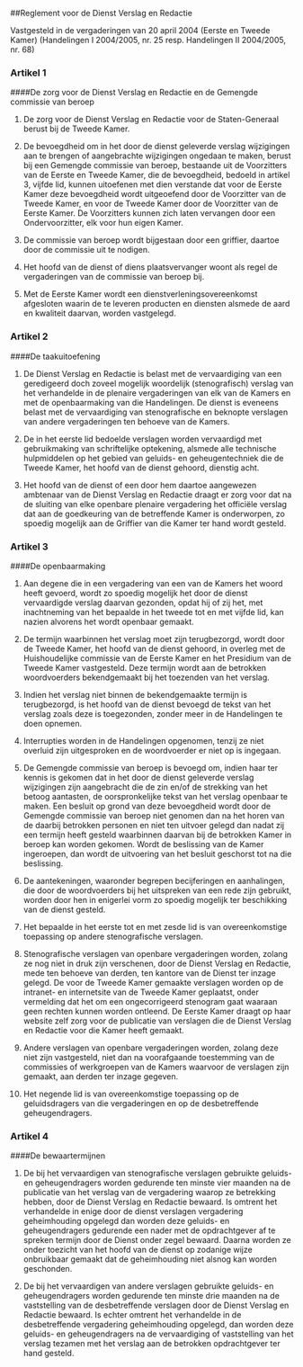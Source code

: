 <meta http-equiv='Content-Type' content='text/html; charset=utf-8' />

##Reglement voor de Dienst Verslag en Redactie

Vastgesteld in de vergaderingen van 20 april 2004 (Eerste en Tweede Kamer) (Handelingen I 2004/2005, nr. 25 resp. Handelingen II 2004/2005, nr. 68)     
### Artikel 1 

####De zorg voor de Dienst Verslag en Redactie en de Gemengde commissie van beroep

1. De zorg voor de Dienst Verslag en Redactie voor de Staten-Generaal berust bij de Tweede Kamer.  

2. De bevoegdheid om in het door de dienst geleverde verslag wijzigingen aan te brengen of aangebrachte wijzigingen ongedaan te maken, berust bij een Gemengde commissie van beroep, bestaande uit de Voorzitters van de Eerste en Tweede Kamer, die de bevoegdheid, bedoeld in artikel 3, vijfde lid, kunnen uitoefenen met dien verstande dat voor de Eerste Kamer deze bevoegdheid wordt uitgeoefend door de Voorzitter van de Tweede Kamer, en voor de Tweede Kamer door de Voorzitter van de Eerste Kamer. De Voorzitters kunnen zich laten vervangen door een Ondervoorzitter, elk voor hun eigen Kamer.  

3. De commissie van beroep wordt bijgestaan door een griffier, daartoe door de commissie uit te nodigen.  

4. Het hoofd van de dienst of diens plaatsvervanger woont als regel de vergaderingen van de commissie van beroep bij.  

5. Met de Eerste Kamer wordt een dienstverleningsovereenkomst afgesloten waarin de te leveren producten en diensten alsmede de aard en kwaliteit daarvan, worden vastgelegd.      
### Artikel 2 

####De taakuitoefening

1. De Dienst Verslag en Redactie is belast met de vervaardiging van een geredigeerd doch zoveel mogelijk woordelijk (stenografisch) verslag van het verhandelde in de plenaire vergaderingen van elk van de Kamers en met de openbaarmaking van die Handelingen. De dienst is eveneens belast met de vervaardiging van stenografische en beknopte verslagen van andere vergaderingen ten behoeve van de Kamers.  

2. De in het eerste lid bedoelde verslagen worden vervaardigd met gebruikmaking van schriftelijke optekening, alsmede alle technische hulpmiddelen op het gebied van geluids- en geheugentechniek die de Tweede Kamer, het hoofd van de dienst gehoord, dienstig acht.  

3. Het hoofd van de dienst of een door hem daartoe aangewezen ambtenaar van de Dienst Verslag en Redactie draagt er zorg voor dat na de sluiting van elke openbare plenaire vergadering het officiële verslag dat aan de goedkeuring van de betreffende Kamer is onderworpen, zo spoedig mogelijk aan de Griffier van die Kamer ter hand wordt gesteld.      
### Artikel 3 

####De openbaarmaking

1. Aan degene die in een vergadering van een van de Kamers het woord heeft gevoerd, wordt zo spoedig mogelijk het door de dienst vervaardigde verslag daarvan gezonden, opdat hij of zij het, met inachtneming van het bepaalde in het tweede tot en met vijfde lid, kan nazien alvorens het wordt openbaar gemaakt.  

2. De termijn waarbinnen het verslag moet zijn terugbezorgd, wordt door de Tweede Kamer, het hoofd van de dienst gehoord, in overleg met de Huishoudelijke commissie van de Eerste Kamer en het Presidium van de Tweede Kamer vastgesteld. Deze termijn wordt aan de betrokken woordvoerders bekendgemaakt bij het toezenden van het verslag.  

3. Indien het verslag niet binnen de bekendgemaakte termijn is terugbezorgd, is het hoofd van de dienst bevoegd de tekst van het verslag zoals deze is toegezonden, zonder meer in de Handelingen te doen opnemen.  

4. Interrupties worden in de Handelingen opgenomen, tenzij ze niet overluid zijn uitgesproken en de woordvoerder er niet op is ingegaan.  

5. De Gemengde commissie van beroep is bevoegd om, indien haar ter kennis is gekomen dat in het door de dienst geleverde verslag wijzigingen zijn aangebracht die de zin en/of de strekking van het betoog aantasten, de oorspronkelijke tekst van het verslag openbaar te maken. Een besluit op grond van deze bevoegdheid wordt door de Gemengde commissie van beroep niet genomen dan na het horen van de daarbij betrokken personen en niet ten uitvoer gelegd dan nadat zij een termijn heeft gesteld waarbinnen daarvan bij de betrokken Kamer in beroep kan worden gekomen. Wordt de beslissing van de Kamer ingeroepen, dan wordt de uitvoering van het besluit geschorst tot na die beslissing.  

6. De aantekeningen, waaronder begrepen becijferingen en aanhalingen, die door de woordvoerders bij het uitspreken van een rede zijn gebruikt, worden door hen in enigerlei vorm zo spoedig mogelijk ter beschikking van de dienst gesteld.  

7. Het bepaalde in het eerste tot en met zesde lid is van overeenkomstige toepassing op andere stenografische verslagen.  

8. Stenografische verslagen van openbare vergaderingen worden, zolang ze nog niet in druk zijn verschenen, door de Dienst Verslag en Redactie, mede ten behoeve van derden, ten kantore van de Dienst ter inzage gelegd. De voor de Tweede Kamer gemaakte verslagen worden op de intranet- en internetsite van de Tweede Kamer geplaatst, onder vermelding dat het om een ongecorrigeerd stenogram gaat waaraan geen rechten kunnen worden ontleend. De Eerste Kamer draagt op haar website zelf zorg voor de publicatie van verslagen die de Dienst Verslag en Redactie voor die Kamer heeft gemaakt.  

9. Andere verslagen van openbare vergaderingen worden, zolang deze niet zijn vastgesteld, niet dan na voorafgaande toestemming van de commissies of werkgroepen van de Kamers waarvoor de verslagen zijn gemaakt, aan derden ter inzage gegeven.  

10. Het negende lid is van overeenkomstige toepassing op de geluidsdragers van die vergaderingen en op de desbetreffende geheugendragers.      
### Artikel 4 

####De bewaartermijnen

1. De bij het vervaardigen van stenografische verslagen gebruikte geluids- en geheugendragers worden gedurende ten minste vier maanden na de publicatie van het verslag van de vergadering waarop ze betrekking hebben, door de Dienst Verslag en Redactie bewaard. Is omtrent het verhandelde in enige door de dienst verslagen vergadering geheimhouding opgelegd dan worden deze geluids- en geheugendragers gedurende een nader met de opdrachtgever af te spreken termijn door de Dienst onder zegel bewaard. Daarna worden ze onder toezicht van het hoofd van de dienst op zodanige wijze onbruikbaar gemaakt dat de geheimhouding niet alsnog kan worden geschonden.  

2. De bij het vervaardigen van andere verslagen gebruikte geluids- en geheugendragers worden gedurende ten minste drie maanden na de vaststelling van de desbetreffende verslagen door de Dienst Verslag en Redactie bewaard. Is echter omtrent het verhandelde in de desbetreffende vergadering geheimhouding opgelegd, dan worden deze geluids- en geheugendragers na de vervaardiging of vaststelling van het verslag tezamen met het verslag aan de betrokken opdrachtgever ter hand gesteld.       
